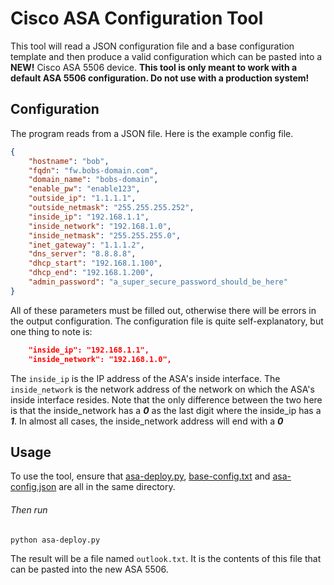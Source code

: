 # Cisco ASA Configuration Tool
This tool will read a JSON configuration file and a base configuration template and then produce a valid configuration which can be pasted into a **NEW!** Cisco ASA 5506 device. **This tool is only meant to work with a default ASA 5506 configuration. Do not use with a production system!**

## Configuration
The program reads from a JSON file. Here is the example config file.
```json
{
    "hostname": "bob",
    "fqdn": "fw.bobs-domain.com",
    "domain_name": "bobs-domain",
    "enable_pw": "enable123",
    "outside_ip": "1.1.1.1",
    "outside_netmask": "255.255.255.252",
    "inside_ip": "192.168.1.1",
    "inside_network": "192.168.1.0",
    "inside_netmask": "255.255.255.0",
    "inet_gateway": "1.1.1.2",
    "dns_server": "8.8.8.8",
    "dhcp_start": "192.168.1.100",
    "dhcp_end": "192.168.1.200",
    "admin_password": "a_super_secure_password_should_be_here"
}
```
All of these parameters must be filled out, otherwise there will be errors in the output configuration. The configuration file is quite self-explanatory, but one thing to note is:
```json
    "inside_ip": "192.168.1.1",
    "inside_network": "192.168.1.0",
```
The ```inside_ip``` is the IP address of the ASA's inside interface. The ```inside_network``` is the network address of the network on which the ASA's inside interface resides. Note that the only difference between the two here is that the inside_network has a _**0**_ as the last digit where the inside_ip has a _**1**_. In almost all cases, the inside_network address will end with a _**0**_

## Usage
To use the tool, ensure that [asa-deploy.py](asa-deploy.py), [base-config.txt](base-config.txt) and [asa-config.json](asa-config.json) are all in the same directory. 
###### Then run 
``` python asa-deploy.py ```

The result will be a file named ```outlook.txt```. It is the contents of this file that can be pasted into the new ASA 5506.

